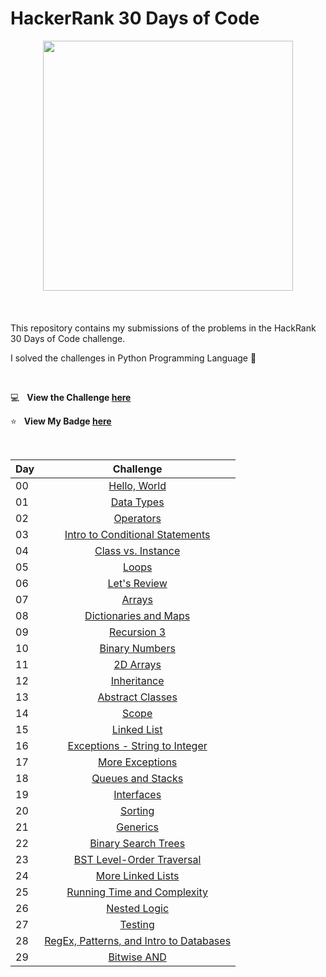 # HackerRank 30 Days of Code



<div style='float: center; text-align: center; margin-bottom: 20px' >
  <a href='https://www.hackerrank.com/okeoma' target="_blank">
  <img width="400px" src="https://blog.hackerrank.com/wp-content/uploads/2017/04/logo_HRwordmark2700x670_2-1.png" />
  </a>
</div>

 &nbsp;

This repository contains my submissions of the problems in the HackRank 30 Days of Code challenge.

I solved the challenges in Python Programming Language 🐍

<br>

:computer: &nbsp; **View the Challenge [here](https://www.hackerrank.com/domains/tutorials/30-days-of-code)**

:star: &nbsp; **View My Badge [here](https://www.hackerrank.com/TalluriSumanth22)** 


&nbsp;

|  Day   |   Challenge                                               |
|-----------|:-------------------------------------------------------------------------------------------------------------: |
|  00   |  [Hello, World](https://github.com/Okeoma/Hackerrank-30-Days-Code-Challenge/blob/main/00_HelloWorld.py)      |
|  01   |  [Data Types](https://github.com/Okeoma/Hackerrank-30-Days-Code-Challenge/blob/main/01_Data_Types.py)      |
|  02   |  [Operators](https://github.com/Okeoma/Hackerrank-30-Days-Code-Challenge/blob/main/02_Operators.py)  |
|  03   |  [Intro to Conditional Statements](https://github.com/Okeoma/Hackerrank-30-Days-Code-Challenge/blob/main/03_Intro%20to%20conditional%20statements.py)    |
|  04   |  [Class vs. Instance](https://github.com/Okeoma/Hackerrank-30-Days-Code-Challenge/blob/main/04_Class%20vs%20Instance.py)|
|  05   |  [Loops](https://github.com/Okeoma/Hackerrank-30-Days-Code-Challenge/blob/main/05_Loops.py)  |
|  06   |  [Let's Review](https://github.com/Okeoma/Hackerrank-30-Days-Code-Challenge/blob/main/06_Let's%20Review.py) |
|  07   |  [Arrays](https://github.com/Okeoma/Hackerrank-30-Days-Code-Challenge/blob/main/07_Arrays.py)  |
|  08   |  [Dictionaries and Maps](https://github.com/Okeoma/Hackerrank-30-Days-Code-Challenge/blob/main/08_DictionariesAndMap.py)     |
|  09   |  [Recursion 3](https://github.com/Okeoma/Hackerrank-30-Days-Code-Challenge/blob/main/09_Recursion.py)     |
|  10   |  [Binary Numbers](https://github.com/Okeoma/Hackerrank-30-Days-Code-Challenge/blob/main/10_Binary.py)   |
|  11   |  [2D Arrays](https://github.com/Okeoma/Hackerrank-30-Days-Code-Challenge/blob/main/11_2D%20Arrays.py)     |
|  12   |  [Inheritance](https://github.com/Okeoma/Hackerrank-30-Days-Code-Challenge/blob/main/12_Inheritance.py)   |
|  13   |  [Abstract Classes](https://github.com/Okeoma/Hackerrank-30-Days-Code-Challenge/blob/main/13_Abstract_Classes.py)|
|  14   |  [Scope](https://github.com/Okeoma/Hackerrank-30-Days-Code-Challenge/blob/main/14_Scope.py)|     
|  15   |  [Linked List](https://github.com/Okeoma/Hackerrank-30-Days-Code-Challenge/blob/main/15_LinkedList.py)     | 
|  16   |  [Exceptions - String to Integer](https://github.com/Okeoma/Hackerrank-30-Days-Code-Challenge/blob/main/16_Exceptions.py)      |     
|  17   |  [More Exceptions](https://github.com/Okeoma/Hackerrank-30-Days-Code-Challenge/blob/main/17_More_Exceptions.py)|    
|  18   |  [Queues and Stacks](https://github.com/Okeoma/Hackerrank-30-Days-Code-Challenge/blob/main/18_Queues_Stacks.py)|    
|  19   |  [Interfaces](https://github.com/Okeoma/Hackerrank-30-Days-Code-Challenge/blob/main/19_Interfaces.py)   |
|  20   |  [Sorting](https://github.com/Okeoma/Hackerrank-30-Days-Code-Challenge/blob/main/20_Sorting_Problem.py)    |
|  21   |  [Generics](https://github.com/Okeoma/Hackerrank-30-Days-Code-Challenge/blob/main/21_Generics.cpp)      |
|  22   |  [Binary Search Trees](https://github.com/Okeoma/Hackerrank-30-Days-Code-Challenge/blob/main/22_BST.py)      |
|  23   |  [BST Level-Order Traversal](https://github.com/Okeoma/Hackerrank-30-Days-Code-Challenge/blob/main/23_BST_Level_Order_Traversal.py)|
|  24   |  [More Linked Lists](https://github.com/Okeoma/Hackerrank-30-Days-Code-Challenge/blob/main/24_More_Linked_List.py)      |
|  25   |  [Running Time and Complexity](https://github.com/Okeoma/Hackerrank-30-Days-Code-Challenge/blob/main/25_Runtimes.py)|
|  26   |  [Nested Logic](https://github.com/Okeoma/Hackerrank-30-Days-Code-Challenge/blob/main/26_Nested_Logic.py)    |
|  27   |  [Testing](https://github.com/Okeoma/Hackerrank-30-Days-Code-Challenge/blob/main/27-Testing.py)     |
|  28   |  [RegEx, Patterns, and Intro to Databases](https://github.com/Okeoma/Hackerrank-30-Days-Code-Challenge/blob/main/28-RegEx_Patterns_and_Databases.py)     |
|  29   |  [Bitwise AND](https://github.com/Okeoma/Hackerrank-30-Days-Code-Challenge/blob/main/29_Bitwise_AND)     |

&nbsp;




